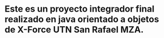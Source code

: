 # Este es un proyecto integrador final realizado en java orientado a objetos de X-Force UTN San Rafael MZA.
